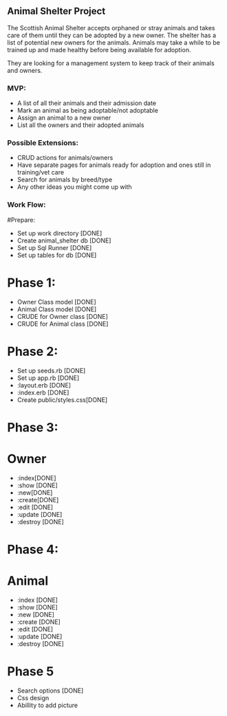 ## Animal Shelter Project

The Scottish Animal Shelter accepts orphaned or stray animals and takes care of them until they can be adopted by a new owner. The shelter has a list of potential new owners for the animals. Animals may take a while to be trained up and made healthy before being available for adoption.

They are looking for a management system to keep track of their animals and owners.

### MVP:

 - A list of all their animals and their admission date
 - Mark an animal as being adoptable/not adoptable
 - Assign an animal to a new owner
 - List all the owners and their adopted animals

### Possible Extensions:

 - CRUD actions for animals/owners
 - Have separate pages for animals ready for adoption and ones still in training/vet care
 - Search for animals by breed/type
 - Any other ideas you might come up with

### Work Flow:
#Prepare:
- Set up work directory [DONE]
- Create animal_shelter db [DONE]
- Set up Sql Runner [DONE]
- Set up tables for db [DONE]

# Phase 1:
- Owner Class model [DONE]
- Animal Class model [DONE]
- CRUDE for Owner class [DONE]
- CRUDE for Animal class [DONE]

# Phase 2:
- Set up seeds.rb [DONE]
- Set up app.rb [DONE]
- :layout.erb [DONE]
- :index.erb [DONE]
- Create public/styles.css[DONE]

# Phase 3:
# Owner
- :index[DONE]
- :show [DONE]
- :new[DONE]
- :create[DONE]
- :edit [DONE]
- :update [DONE]
- :destroy [DONE]

# Phase 4:
# Animal
- :index [DONE]
- :show [DONE]
- :new [DONE]
- :create [DONE]
- :edit [DONE]
- :update [DONE]
- :destroy [DONE]

# Phase 5
- Search options [DONE]
- Css design
- Abillity to add picture

 <!-- EOF -->
